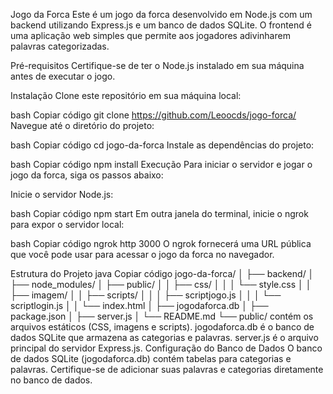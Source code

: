 Jogo da Forca
Este é um jogo da forca desenvolvido em Node.js com um backend utilizando Express.js e um banco de dados SQLite. O frontend é uma aplicação web simples que permite aos jogadores adivinharem palavras categorizadas.

Pré-requisitos
Certifique-se de ter o Node.js instalado em sua máquina antes de executar o jogo.

Instalação
Clone este repositório em sua máquina local:

bash
Copiar código
git clone https://github.com/Leoocds/jogo-forca/
Navegue até o diretório do projeto:

bash
Copiar código
cd jogo-da-forca
Instale as dependências do projeto:

bash
Copiar código
npm install
Execução
Para iniciar o servidor e jogar o jogo da forca, siga os passos abaixo:

Inicie o servidor Node.js:

bash
Copiar código
npm start
Em outra janela do terminal, inicie o ngrok para expor o servidor local:

bash
Copiar código
ngrok http 3000
O ngrok fornecerá uma URL pública que você pode usar para acessar o jogo da forca no navegador.

Estrutura do Projeto
java
Copiar código
jogo-da-forca/
│
├── backend/
│   ├── node_modules/
│   ├── public/
│   │   ├── css/
│   │   │   └── style.css
│   │   ├── imagem/
│   │   ├── scripts/
│   │   │   ├── scriptjogo.js
│   │   │   └── scriptlogin.js
│   │   └── index.html
│   ├── jogodaforca.db
│   ├── package.json
│   ├── server.js
│   └── README.md
└──
public/ contém os arquivos estáticos (CSS, imagens e scripts).
jogodaforca.db é o banco de dados SQLite que armazena as categorias e palavras.
server.js é o arquivo principal do servidor Express.js.
Configuração do Banco de Dados
O banco de dados SQLite (jogodaforca.db) contém tabelas para categorias e palavras. Certifique-se de adicionar suas palavras e categorias diretamente no banco de dados.



